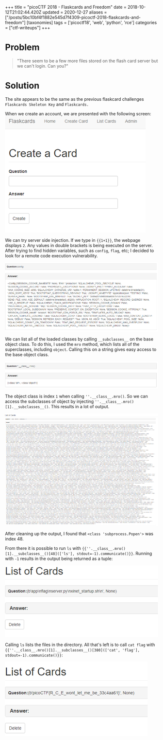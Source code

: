 +++
title = "picoCTF 2018 - Flaskcards and Freedom"
date = 2018-10-12T21:02:44.420Z
updated = 2020-12-27
aliases = ["/posts/5bc10bf4f1882e545d7f4309-picoctf-2018-flaskcards-and-freedom"]
[taxonomies]
tags = ['picoctf18', 'web', 'python', 'rce']
categories = ["ctf-writeups"]
+++

# Problem

> "There seem to be a few more files stored on the flash card server but we can't login. Can you?"

# Solution

The site appears to be the same as the previous flaskcard challenges `Flaskcards Skeleton Key` and  `Flaskcards.`


When we create an account, we are presented with the following screen:
![](5bc10c83f1882e545d7f430a.png)

We can try server side injection. If we type in `{{1+1}}`, the webpage displays `2`.  Any values in double brackets is being executed on the server. After trying to find hidden variables, such as `config`, `flag`, etc; I decided to look for a remote code execution vulnerability. 

<!-- more -->

![](5bc114c3b7c5001b74f57e35.png)

We can list all of the loaded classes by calling `__subclasses__` on the base object class. To do this, I used the `mro` method, which lists all of the superclasses, including `object`. Calling this on a string gives easy access to the base object class.

![](5bc114f6b7c5001b74f57e37.png)

The object class is index `1` when calling `''.__class__.mro()`. So we can access the subclasses of object by injecting `''.__class__.mro()[1].__subclasses__()`. This results in a lot of output.

![](5bc11620b7c5001b74f57e39.png)

After cleaning up the output, I found that `<class 'subprocess.Popen'>` was index 48.

From there it is possible to run `ls` with `{{''.__class__.mro()[1].__subclasses__()[48](['ls'], stdout=-1).communicate()}}`. Running with `-1` results in the output being returned as a tuple:


![](5bc11752b7c5001b74f57e3c.png)


Calling `ls` lists the files in the directory. All that's left is to call `cat flag` with `{{''.__class__.mro()[1].__subclasses__()[380](['cat', 'flag'], stdout=-1).communicate()}}`:

![](5bc117aab7c5001b74f57e3e.png)
